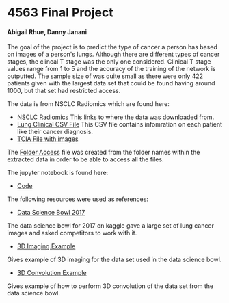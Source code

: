 # 4563 Final Project
####                  Abigail Rhue, Danny Janani
The goal of the project is to predict the type of cancer a person has based on images of a person's lungs. 
Although there are different types of cancer stages, the clincal T stage was the only one considered.
Clinical T stage values range from 1 to 5 and the accuracy of the training of the network is outputted.
The sample size of was quite small as there were only 422 patients given with the largest data set that could be found having around 1000, but that set had restricted access.

The data is from NSCLC Radiomics which are found here:

  * [NSCLC Radiomics](https://wiki.cancerimagingarchive.net/display/Public/RIDER+Lung+PET-CT#feb29a5b6fcc43b89290329e5e09b138)
  This links to where the data was downloaded from.
  * [Lung Clinical CSV File]( https://github.com/arhue1431/4563-Final-Proj/blob/master/Lung1.clinical.csv)
  This CSV file contains infomration on each patient like their cancer diagnosis.
  * [TCIA File with images](https://github.com/arhue1431/4563-Final-Proj/blob/master/doiJNLP-zohiLwie.tcia)

The [Folder Access](https://github.com/arhue1431/4563-Final-Proj/blob/master/FolderAccess.csv) file was created from the folder names within the extracted data in order to be able to access all the files.

The jupyter notebook is found here:

  * [Code](https://github.com/arhue1431/4563-Final-Proj/blob/master/Final.ipynb)

The following resources were used as references:
  * [Data Science Bowl 2017](https://www.kaggle.com/c/data-science-bowl-2017)
  
  The data science bowl for 2017 on kaggle gave a large set of lung cancer images and asked competitors to work with it. 
  * [3D Imaging Example](https://www.kaggle.com/gzuidhof/full-preprocessing-tutorial)
  
  Gives example of 3D imaging for the data set used in the data science bowl.
  * [3D Convolution Example](https://www.kaggle.com/sentdex/first-pass-through-data-w-3d-convnet?fbclid=IwAR0voIiPA6chiDa_rNsZHdd4479eDouj_FpBbDSA-IBvpJxQojKlNksFuXQ)
  
  Gives example of how to perform 3D convolution of the data set from the data science bowl. 

